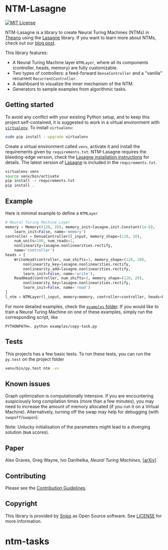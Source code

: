 # NTM-Lasagne

[![MIT License](https://img.shields.io/badge/license-MIT-blue.svg)](https://raw.githubusercontent.com/snipsco/ntm-lasagne/master/LICENSE)

NTM-Lasagne is a library to create Neural Turing Machines (NTMs) in [Theano](http://deeplearning.net/software/theano/) using the [Lasagne](http://lasagne.readthedocs.org/) library. If you want to learn more about NTMs, check out our [blog post](https://medium.com/snips-ai/ntm-lasagne-a-library-for-neural-turing-machines-in-lasagne-2cdce6837315#.63t84s5r5).

This library features:
 - A Neural Turing Machine layer `NTMLayer`, where all its components (controller, heads, memory) are fully customizable.
 - Two types of controllers: a feed-forward `DenseController` and a "vanilla" recurrent `RecurrentController`.
 - A dashboard to visualize the inner mechanism of the NTM.
 - Generators to sample examples from algorithmic tasks.

## Getting started
To avoid any conflict with your existing Python setup, and to keep this project self-contained, it is suggested to work in a virtual environment with [`virtualenv`](http://docs.python-guide.org/en/latest/dev/virtualenvs/). To install `virtualenv`:
```bash
sudo pip install --upgrade virtualenv
```

Create a virtual environment called `venv`, activate it and install the requirements given by `requirements.txt`. NTM-Lasagne requires the bleeding-edge version, check the [Lasagne installation instructions](http://lasagne.readthedocs.org/en/latest/user/installation.html#bleeding-edge-version) for details. The latest version of [Lasagne](https://github.com/Lasagne/Lasagne/) is included in the `requirements.txt`.
```bash
virtualenv venv
source venv/bin/activate
pip install -r requirements.txt
pip install .
```

## Example
Here is minimal example to define a `NTMLayer`

```python
# Neural Turing Machine Layer
memory = Memory((128, 20), memory_init=lasagne.init.Constant(1e-6),
    learn_init=False, name='memory')
controller = DenseController(l_input, memory_shape=(128, 20),
    num_units=100, num_reads=1,
    nonlinearity=lasagne.nonlinearities.rectify,
    name='controller')
heads = [
    WriteHead(controller, num_shifts=3, memory_shape=(128, 20),
        nonlinearity_key=lasagne.nonlinearities.rectify,
        nonlinearity_add=lasagne.nonlinearities.rectify,
        learn_init=False, name='write'),
    ReadHead(controller, num_shifts=3, memory_shape=(128, 20),
        nonlinearity_key=lasagne.nonlinearities.rectify,
        learn_init=False, name='read')
]
l_ntm = NTMLayer(l_input, memory=memory, controller=controller, heads=heads)
```

For more detailed examples, check the [`examples` folder](examples/). If you would like to train a Neural Turing Machine on one of these examples, simply run the corresponding script, like

```
PYTHONPATH=. python examples/copy-task.py
```

## Tests
This projects has a few basic tests. To run these tests, you can run the `py.test` on the project folder
```bash
venv/bin/py.test ntm -vv
```

## Known issues
Graph optimization is computationally intensive. If you are encountering suspiciously long compilation times (more than a few minutes), you may need to increase the amount of memory allocated (if you run it on a Virtual Machine). Alternatively, turning off the swap may help for debugging (with `swapoff`/`swapon`).

Note: Unlucky initialisation of the parameters might lead to a diverging solution (`NaN` scores).

## Paper
Alex Graves, Greg Wayne, Ivo Danihelka, *Neural Turing Machines*, [[arXiv](https://arxiv.org/abs/1410.5401)]

## Contributing

Please see the [Contribution Guidelines](https://github.com/snipsco/ntm-lasagne/blob/master/CONTRIBUTING.md).

## Copyright

This library is provided by [Snips](https://www.snips.ai) as Open Source software. See [LICENSE](https://github.com/snipsco/ntm-lasagne/blob/master/LICENSE) for more information.
# ntm-tasks
